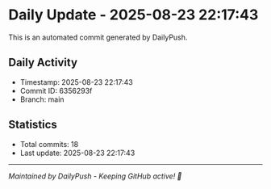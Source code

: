# Daily Update - 2025-08-23 22:17:43

This is an automated commit generated by DailyPush.

## Daily Activity
- Timestamp: 2025-08-23 22:17:43
- Commit ID: 6356293f
- Branch: main

## Statistics
- Total commits: 18
- Last update: 2025-08-23 22:17:43

---
*Maintained by DailyPush - Keeping GitHub active! 🚀*
